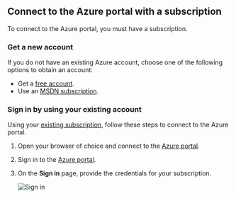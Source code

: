 
<!--
includes/azure-include-getting-started-v12portal-gettings-an-account.md

Latest Freshness check:  2016-04-11 , carlrab.

As of circa 2016-04-11, the following topics might include this include:
articles/sql-database/sql-database-get-started-tutorial.md

-->
## Connect to the Azure portal with a subscription

To connect to the Azure portal, you must have a subscription.

### Get a new account

If you do not have an existing Azure account, choose one of the following options to obtain an account:

- Get a [free account](https://azure.microsoft.com/get-started/).
- Use an [MSDN subscription](https://azure.microsoft.com/pricing/member-offers/msdn-benefits/).

### Sign in by using your existing account

Using your [existing subscription]( https://account.windowsazure.com/Home/Index), follow these steps to connect to the Azure portal.

1. Open your browser of choice and connect to the [Azure portal](https://portal.azure.com/).

1. Sign in to the [Azure portal](https://portal.azure.com/).

1. On the **Sign in** page, provide the credentials for your subscription.

   ![Sign in](./media/azure-getting-started-portal-login/login.png)
